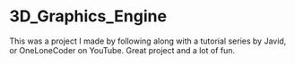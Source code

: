 # 3D_Graphics_Engine

This was a project I made by following along with a tutorial series by Javid, or OneLoneCoder on YouTube. Great project and a lot of fun. 
